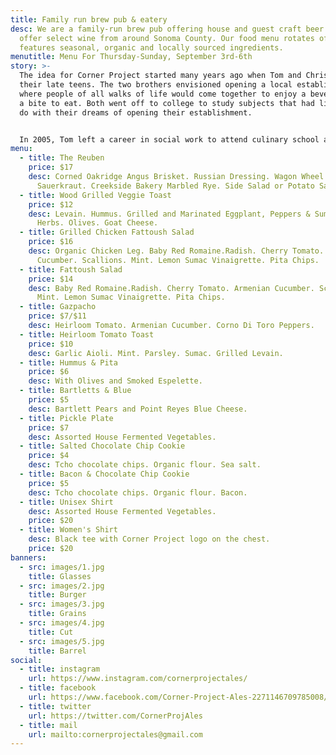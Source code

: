 ```yaml
---
title: Family run brew pub & eatery
desc: We are a family-run brew pub offering house and guest craft beer. We also
  offer select wine from around Sonoma County. Our food menu rotates often, and
  features seasonal, organic and locally sourced ingredients.
menutitle: Menu For Thursday-Sunday, September 3rd-6th
story: >-
  The idea for Corner Project started many years ago when Tom and Chris were in
  their late teens. The two brothers envisioned opening a local establishment
  where people of all walks of life would come together to enjoy a beverage and
  a bite to eat. Both went off to college to study subjects that had little to
  do with their dreams of opening their establishment.


  In 2005, Tom left a career in social work to attend culinary school and a few years later, Chris began brewing beer on his stove-top. In early 2017 the two of them revisited their dream in a more serious mindset and brought the concept of Corner Project to fruition.
menu:
  - title: The Reuben
    price: $17
    desc: Corned Oakridge Angus Brisket. Russian Dressing. Wagon Wheel Cheese.
      Sauerkraut. Creekside Bakery Marbled Rye. Side Salad or Potato Salad.
  - title: Wood Grilled Veggie Toast
    price: $12
    desc: Levain. Hummus. Grilled and Marinated Eggplant, Peppers & Summer Squash.
      Herbs. Olives. Goat Cheese.
  - title: Grilled Chicken Fattoush Salad
    price: $16
    desc: Organic Chicken Leg. Baby Red Romaine.Radish. Cherry Tomato. Armenian
      Cucumber. Scallions. Mint. Lemon Sumac Vinaigrette. Pita Chips.
  - title: Fattoush Salad
    price: $14
    desc: Baby Red Romaine.Radish. Cherry Tomato. Armenian Cucumber. Scallions.
      Mint. Lemon Sumac Vinaigrette. Pita Chips.
  - title: Gazpacho
    price: $7/$11
    desc: Heirloom Tomato. Armenian Cucumber. Corno Di Toro Peppers.
  - title: Heirloom Tomato Toast
    price: $10
    desc: Garlic Aioli. Mint. Parsley. Sumac. Grilled Levain.
  - title: Hummus & Pita
    price: $6
    desc: With Olives and Smoked Espelette.
  - title: Bartletts & Blue
    price: $5
    desc: Bartlett Pears and Point Reyes Blue Cheese.
  - title: Pickle Plate
    price: $7
    desc: Assorted House Fermented Vegetables.
  - title: Salted Chocolate Chip Cookie
    price: $4
    desc: Tcho chocolate chips. Organic flour. Sea salt.
  - title: Bacon & Chocolate Chip Cookie
    price: $5
    desc: Tcho chocolate chips. Organic flour. Bacon.
  - title: Unisex Shirt
    desc: Assorted House Fermented Vegetables.
    price: $20
  - title: Women's Shirt
    desc: Black tee with Corner Project logo on the chest.
    price: $20
banners:
  - src: images/1.jpg
    title: Glasses
  - src: images/2.jpg
    title: Burger
  - src: images/3.jpg
    title: Grains
  - src: images/4.jpg
    title: Cut
  - src: images/5.jpg
    title: Barrel
social:
  - title: instagram
    url: https://www.instagram.com/cornerprojectales/
  - title: facebook
    url: https://www.facebook.com/Corner-Project-Ales-2271146709785008/
  - title: twitter
    url: https://twitter.com/CornerProjAles
  - title: mail
    url: mailto:cornerprojectales@gmail.com
---
```

